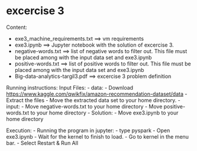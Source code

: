 # excercise 3
Content:
- exe3_machine_requirements.txt ==> vm requirements
- exe3.ipynb ==> Jupyter notebook with the solution of excercise 3.
- negative-words.txt ==> list of negative words to filter out. This file must be placed among with the input data set and exe3.ipynb
- positive-words.txt ==> list of positive words to filter out. This file must be placed among with the input data set and exe3.ipynb
- Big-data-analytics-targil3.pdf ==> excercise 3 problem definition

Running instructions:
Input Files:
	-	data:
			- Download https://www.kaggle.com/qwikfix/amazon-recommendation-dataset/data
			- Extract the files
			- Move the extracted data set to your home directory.
	-	input:
			- Move negative-words.txt to your home directory
			- Move positive-words.txt to your home directory
	-	Solution:
			- Move exe3.ipynb to your home directory
			
Execution:
	-	Running the program in jupyter:
			- type pyspark
			- Open exe3.ipynb
			- Wait for the kernel to finish to load.
			- Go to kernel in the menu bar.
			- Select Restart & Run All
